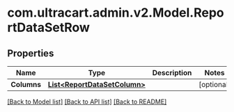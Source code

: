 
# com.ultracart.admin.v2.Model.ReportDataSetRow

## Properties

Name | Type | Description | Notes
------------ | ------------- | ------------- | -------------
**Columns** | [**List&lt;ReportDataSetColumn&gt;**](ReportDataSetColumn.md) |  | [optional] 

[[Back to Model list]](../README.md#documentation-for-models)
[[Back to API list]](../README.md#documentation-for-api-endpoints)
[[Back to README]](../README.md)

